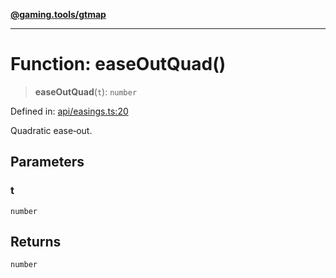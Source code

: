 [**@gaming.tools/gtmap**](README.md)

***

# Function: easeOutQuad()

> **easeOutQuad**(`t`): `number`

Defined in: [api/easings.ts:20](https://github.com/gamingtools/gt-map/blob/c25f4e7cc6e0afbbb4b9d41c7742cebe14ba6cd1/packages/gtmap/src/api/easings.ts#L20)

Quadratic ease‑out.

## Parameters

### t

`number`

## Returns

`number`
